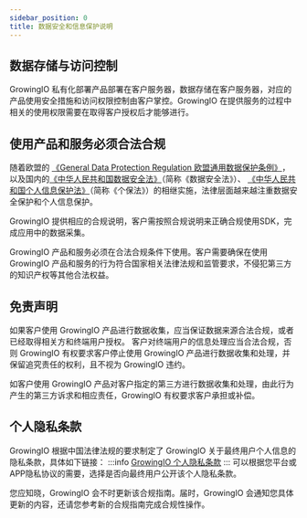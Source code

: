 ```yaml
---
sidebar_position: 0
title: 数据安全和信息保护说明
---
```


## 数据存储与访问控制

GrowingIO 私有化部署产品部署在客户服务器，数据存储在客户服务器，对应的产品使用安全措施和访问权限控制由客户掌控。GrowingIO 在提供服务的过程中相关的使用权限需要在取得客户授权后才能够进行。

## 使用产品和服务必须合法合规

随着欧盟的 [《​General Data Protection Regulation 欧盟通用数据保护条例》](https://zh.wikipedia.org/wiki/%E6%AD%90%E7%9B%9F%E4%B8%80%E8%88%AC%E8%B3%87%E6%96%99%E4%BF%9D%E8%AD%B7%E8%A6%8F%E7%AF%84)​，以及国内的[《中华人民共和国数据安全法》](http://www.npc.gov.cn/npc/c30834/202106/7c9af12f51334a73b56d7938f99a788a.shtml)（简称《数据安全法》）、 [《中华人民共和国个人信息保护法》](http://www.npc.gov.cn/npc/c30834/202108/a8c4e3672c74491a80b53a172bb753fe.shtml)（简称《个保法》）的相继实施，法律层面越来越注重数据安全保护和个人信息保护。

GrowingIO 提供相应的合规说明，客户需按照合规说明来正确合规使用SDK，完成应用中的数据采集。

GrowingIO 产品和服务必须在合法合规条件下使用。客户需要确保在使用 GrowingIO 产品和服务的行为符合国家相关法律法规和监管要求，不侵犯第三方的知识产权等其他合法权益。

## 免责声明

如果客户使用 GrowingIO 产品进行数据收集，应当保证数据来源合法合规，或者已经取得相关方和终端用户授权。 客户对终端用户的信息处理应当合法合规，否则 GrowingIO 有权要求客户停止使用 GrowingIO 产品进行数据收集和处理，并保留追究责任的权利，且不视为 GrowingIO 违约。

如客户使用 GrowingIO 产品对客户指定的第三方进行数据收集和处理，由此行为产生的第三方诉求和相应责任，GrowingIO 有权要求客户承担或补偿。

## 个人隐私条款

GrowingIO 根据中国法律法规的要求制定了 GrowingIO 关于最终用户个人信息的隐私条款，具体如下链接：
:::info
​[GrowingIO 个人隐私条款​](https://accounts.growingio.com/user-privacy)
:::
可以根据您平台或APP隐私协议的需要，选择是否向最终用户公开该个人隐私条款。

您应知晓，GrowingIO 会不时更新该合规指南。届时，GrowingIO 会通知您具体更新的内容，还请您参考新的合规指南完成合规性操作。

